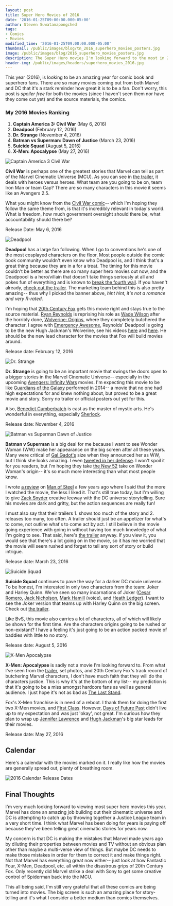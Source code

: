 ```yaml
---
layout: post
title: Super Hero Movies of 2016
date: '2016-01-25T09:00:00.000-05:00'
author: Steven Suwatanapongched
tags:
- Comics
- Movies
modified_time: '2016-01-25T09:00:00.000-05:00'
thumbnail: /public/images/blog/tn_2016_superhero_movies_posters.jpg
image: /public/images/blog/2016_superhero_movies_posters.jpg
description: The Super Hero movies I'm looking forward to the most in 2016.
header-img: /public/images/headers/superhero_movies_2016.jpg
---
```


This year (2016), is looking to be an amazing year for comic book and superhero fans. There are so many movies coming out from both Marvel and DC that it's a stark reminder how great it is to be a fan.
Don't worry, this post is *spoiler free* for both the movies (since I haven't seen them nor have they come out yet) and the source materials, the comics.

### My 2016 Movies Ranking

1. **Captain America 3: Civil War** (May 6, 2016)
2. **Deadpool** (February 12, 2016)
3. **Dr. Strange** (November 4, 2016)
4. **Batman vs Superman: Dawn of Justice** (March 23, 2016)
5. **Suicide Squad** (August 5, 2016)
6. **X-Men: Apocalypse** (May 27, 2016)

![Captain America 3 Civil War](/public/images/blog/captain_america3_civil_war.jpg)

**Civil War** is perhaps one of the greatest stories that Marvel can tell as part of the Marvel Cinematic Universe (MCU). As you can see in [the trailer](https://www.youtube.com/watch?v=43NWzay3W4s), it deals with heroes versus heroes. What team are you going to be on, team Iron Man or team Cap? There are so many characters in this movie it seems like an Avengers 2.5.

What you might know from the [Civil War comic](http://www.amazon.com/gp/product/078512179X/ref=as_li_tl?ie=UTF8&camp=1789&creative=390957&creativeASIN=078512179X&linkCode=as2&tag=sunpech-20&linkId=SSDKGNE5KYWUXB3Q)-- which I'm hoping they follow the same theme from, is that it's incredibly relevant in today's world. What is freedom, how much government oversight should there be, what accountability should there be?

Release Date: May 6, 2016

![Deadpool](/public/images/blog/deadpool_poster_vday.jpg)

**Deadpool** has a large fan following. When I go to conventions he's one of the most cosplayed characters on the floor. Most people outside the comic book community wouldn't even know who Deadpool is, and I think that's a great thing because they are in a for a treat. The timing for this movie couldn't be better as there are so many super hero movies out now, and the Deadpoool is a hero/villain that doesn't take things seriously at all and pokes fun of everything and is known to [break the fourth wall](https://en.wikipedia.org/wiki/Fourth_wall). If you haven't already, [check out the trailer](https://www.youtube.com/watch?v=ZIM1HydF9UA). The marketing team behind this is also pretty amazing-- thus why I picked the banner above, *hint hint, it's not a romance and very R-rated*.

I'm hoping that [20th Century Fox](http://www.foxmovies.com/) gets this movie right and stays true to the source material. [Ryan Reynolds](http://www.imdb.com/name/nm0005351/) is reprising his role as [Wade Wilson](http://marvel.com/universe/Deadpool_(Wade_Wilson)) after the horribly done, [Wolverine: Origins](http://www.imdb.com/title/tt0458525/), where they completely butchered the character. I agree with [Emergency Awesome](https://www.youtube.com/channel/UCDiFRMQWpcp8_KD4vwIVicw), Reynolds' Deadpool is going to be the new Hugh Jackman's Wolverine, see his videos [ here](https://www.youtube.com/watch?v=-sbXOKY6YRg) and [here](https://www.youtube.com/watch?v=R9XsBKnJQfc). He should be the new lead character for the movies that Fox will build movies around.

Release date: February 12, 2016

![Dr. Strange](/public/images/blog/dr_strange_cumberbatch.jpg)

**Dr. Strange** is going to be an important movie that swings the doors open to a bigger stories in the Marvel Cinematic Universe-- especially in the upcoming [Avengers: Infinity Wars](http://www.imdb.com/title/tt4154756/) movies. I'm expecting this movie to be like [Guardians of the Galaxy](http://www.imdb.com/title/tt2015381/) performed in 2014-- a movie that no one had high expectations for and knew nothing about, but proved to be a great movie and story. Sorry no trailer or official posters out yet for this.

Also, [Benedict Cumberbatch](http://www.imdb.com/name/nm1212722/) is cast as the master of mystic arts. He's wonderful in everything, especially [Sherlock](http://www.imdb.com/title/tt1475582/).

Release date: November 4, 2016

![Batman vs Superman Dawn of Justice](/public/images/blog/batman_v_superman_posters.jpg)

**Batman v Superman** is a big deal for me because I want to see Wonder Woman (WW) make her appearance on the big screen after all these years. Many were critical of [Gal Gadot's](http://www.imdb.com/name/nm2933757/) size when they announced her as WW, but I think she looks amazing. I even [tweeted in her defense](https://twitter.com/sunpech/status/408732767933825024). I won't spoil it for you readers, but I'm hoping they take [the New 52](https://en.wikipedia.org/wiki/The_New_52) take on Wonder Woman's origin-- it's so much more interesting than what most people know.

I wrote [a review](/2013/06/man-of-steel-review) on [Man of Steel](http://www.imdb.com/title/tt0770828/) a few years ago where I said that the more I watched the movie, the less I liked it. That's still true today, but I'm willing to give [Zack Snyder](http://www.imdb.com/name/nm0811583/) creative leeway with the DC universe storytelling. Sure his movies are dark and gritty, but the action sequences are really fun!

I must also say that their trailers 1. shows too much of the story and 2. releases too many, too often. A trailer should just be an appetizer for what's to come, not outline what's to come act by act. I still believe in the movie going experience with going in without having too much knowledge of what I'm going to see. That said, here's [the trailer](https://www.youtube.com/watch?v=fis-9Zqu2Ro) anyway. If you view it, you would see that there's a lot going on in the movie, so it has me worried that the movie will seem rushed and forget to tell any sort of story or build intrigue.

Release date: March 23, 2016

![Suicide Squad](/public/images/blog/suicide_squad.jpg)

**Suicide Squad** continues to pave the way for a darker DC movie universe. To be honest, I'm interested in only two characters from the team: Joker and Harley Quinn. We've seen so many incarnations of Joker ([Cesar Romero](http://www.imdb.com/name/nm0003110/), [Jack Nicholson](http://www.imdb.com/name/nm0000197/), [Mark Hamill](http://www.imdb.com/name/nm0000434/) (voice), and [Heath Ledger](http://www.imdb.com/name/nm0005132/)). I want to see the Joker version that teams up with Harley Quinn on the big screen. Check out [the trailer](https://www.youtube.com/watch?v=CmRih_VtVAs).

Like BvS, this movie also carries a lot of characters, all of which will likely be shown for the first time. Are the characters origins going to be rushed or non-existant? I have a feeling it's just going to be an action packed movie of baddies with little to no story.

Release date: August 5, 2016

![X-Men Apocalypse](/public/images/blog/xmen_apocalypse.jpg)

**X-Men: Apocalypse** is sadly not a movie I'm looking forward to. From what I've seen from the [trailer](https://www.youtube.com/watch?v=COvnHv42T-A), set photos, and 20th Century Fox's track record of butchering Marvel characters, I don't have much faith that they will do the characters justice. This is why it's at the bottom of my list-- my prediction is that it's going to be a miss amongst hardcore fans as well as general audience. I just hope it's not as bad as [The Last Stand](http://www.imdb.com/title/tt0376994/).

Fox's X-Men franchise is in need of a reboot. I thank them for doing the first two X-Men movies, and [First Class](http://www.imdb.com/title/tt1270798/). However, [Days of Future Past](http://www.imdb.com/title/tt1877832/) didn't live up to my expectation and was just 'okay', not great. I'm curious how they plan to wrap up [Jennifer Lawrence](http://www.imdb.com/name/nm2225369/) and [Hugh Jackman](http://www.imdb.com/name/nm0413168/)'s big star leads for their movies.

Release date: May 27, 2016

## Calendar

Here's a calendar with the movies marked on it. I really like how the movies are generally spread out, plenty of breathing room.

![2016 Calendar Release Dates](/public/images/blog/2016_superhero_calendar.jpg)

## Final Thoughts

I'm very much looking forward to viewing most super hero movies this year. Marvel has done an amazing job building out their cinematic universe and DC is attempting to catch up by throwing together a Justice League team in a very short time. I think what Marvel has been doing for years is paying off because they've been telling great cinematic stories for years now.

My concern is that DC is making the mistakes that Marvel made years ago by diluting their properties between movies and TV without an obvious plan other than maybe a multi-verse view of things. But maybe DC needs to make those mistakes in order for them to correct it and make things right. Not that Marvel has everything great now either-- just look at how Fantastic Four, X-Men, Deadpool, etc. all within the disastrous grips of 20th Century Fox. Only recently did Marvel strike a deal with Sony to get some creative control of Spiderman back into the MCU.

This all being said, I'm still very grateful that all these comics are being turned into movies. The big screen is such an amazing place for story-telling and it's what I consider a better medium than comics themselves.
